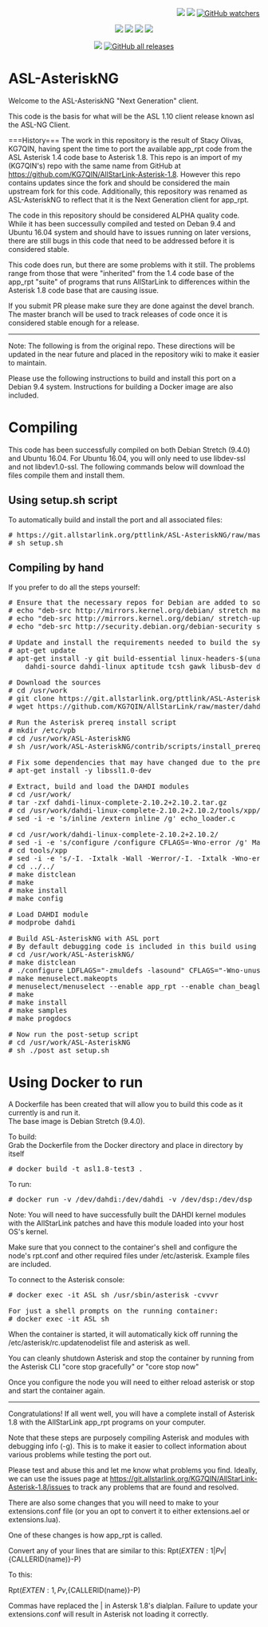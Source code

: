 <p align="right">
    <a href="https://github.com/pttlink/ASL-AsteriskNG/stargazers"><img src="https://img.shields.io/github/stars/pttlink/ASL-AsteriskNG.svg?style=social&label=Star" style="margin-left:5em"></a>
    <a href="https://github.com/pttlink/ASL-AsteriskNG/network/members"><img src="https://img.shields.io/github/forks/pttlink/ASL-AsteriskNG.svg?style=social&label=Fork"></a>
    <a href="https://github.com/pttlink/ASL-AsteriskNG/watchers"><img alt="GitHub watchers" src="https://img.shields.io/github/watchers/pttlink/ASL-AsteriskNG?style=social"></a>
</p>

<p align="center">
    <a href="https://wiki.pttlink.org/wiki/ASL-AsteriskNG/"><img src="https://img.shields.io/badge/Docs-wiki-brightgreen.svg?style=for-the-badge"></a>
    <a href="https://github.com/pttlink/ASL-AsteriskNG/issues"><img src="https://img.shields.io/badge/Maintained%3F-yes-green.svg?style=for-the-badge"></a>
    <a href="https://github.com/pttlink/ASL-AsteriskNG/issues"><img src="https://img.shields.io/github/issues-closed/pttlink/ASL-AsteriskNG.svg?style=for-the-badge"></a>
    <a href="https://github.com/pttlink/ASL-AsteriskNG/pulls"><img src="https://img.shields.io/github/issues-pr-closed/pttlink/ASL-AsteriskNG.svg?style=for-the-badge"></a>
</p>
<p align="center">
    <a href="https://github.com/pttlink/ASL-AsteriskNG/blob/master/LICENSE"><img src="https://img.shields.io/badge/License-GPL-blue.svg?style=for-the-badge"></a>
    <a href="https://github.com/pttlink/ASL-AsteriskNG/releases"><img alt="GitHub all releases" src="https://img.shields.io/github/downloads/pttlink/ASL-AsteriskNG/total?color=lightgreen&style=for-the-badge"></a>
</p>



# ASL-AsteriskNG
Welcome to the ASL-AsteriskNG "Next Generation" client.  

This code is the basis for what will be the ASL 1.10 client release known asl the ASL-NG Client.

===History===
The work in this repository is the result of Stacy Olivas, KG7QIN, having spent the time to port the available app_rpt code from the
ASL Asterisk 1.4 code base to Asterisk 1.8.  This repo is an import of my (KG7QIN's) repo with the same name from GitHub at 
https://github.com/KG7QIN/AllStarLink-Asterisk-1.8.  However this repo contains updates since the fork and should be considered the
main upstream fork for this code.  Additionally, this repository was renamed as ASL-AsteriskNG to reflect that it is the Next Generation
client for app_rpt.

The code in this repository should be considered ALPHA quality code.   While it has been successully compiled and tested on
Deban 9.4 and Ubuntu 16.04 system and should have to issues running on later versions, there are still bugs in this code
that need to be addressed before it is considered stable.

This code does run, but there are some problems with it still.  The problems range from those that were "inherited" from the 1.4 code base of
the app_rpt "suite" of programs that runs AllStarLink to differences within the Asterisk 1.8 code base that are causing issue.

If you submit PR please make sure they are done against the devel branch.  The master branch will be used to track releases of code
once it is considered stable enough for a release.

---------------------------------------------------------------------------------------------------------------------------------

Note:  The following is from the original repo.  These directions will be updated in the near future and placed in the repository wiki to
make it easier to maintain.

Please use the following instructions to build and install this port on a Debian 9.4 system.  Instructions for building a Docker image are also included.

# Compiling

This code has been successfully compiled on both Debian Stretch (9.4.0) and Ubuntu 16.04.  For Ubuntu 16.04, you will only need to use libdev-ssl and not libdev1.0-ssl.  The following commands below will download the files compile them and install them.

## Using setup.sh script

To automatically build and install the port and all associated files:
<pre>
# https://git.allstarlink.org/pttlink/ASL-AsteriskNG/raw/master/setup.sh
# sh setup.sh 
</pre>

## Compiling by hand

If you prefer to do all the steps yourself:

<pre>
# Ensure that the necessary repos for Debian are added to sources.list
# echo "deb-src http://mirrors.kernel.org/debian/ stretch main" >> /etc/apt/sources.list 
# echo "deb-src http://mirrors.kernel.org/debian/ stretch-updates main" >> /etc/apt/sources.list 
# echo "deb-src http://security.debian.org/debian-security stretch/updates main" >> /etc/apt/sources.list

# Update and install the requirements needed to build the system
# apt-get update 
# apt-get install -y git build-essential linux-headers-$(uname -r) linux-source-4.9 libss7-dev wget apt-utils \
	dahdi-source dahdi-linux aptitude tcsh gawk libusb-dev doxygen

# Download the sources
# cd /usr/work 
# git clone https://git.allstarlink.org/pttlink/ASL-AsteriskNG.git 
# wget https://github.com/KG7QIN/AllStarLink/raw/master/dahdi/dahdi-linux-complete-2.10.2%2B2.10.2.tar.gz

# Run the Asterisk prereq install script
# mkdir /etc/vpb 
# cd /usr/work/ASL-AsteriskNG
# sh /usr/work/ASL-AsteriskNG/contrib/scripts/install_prereq install 

# Fix some dependencies that may have changed due to the prereq script running
# apt-get install -y libssl1.0-dev

# Extract, build and load the DAHDI modules
# cd /usr/work/ 
# tar -zxf dahdi-linux-complete-2.10.2+2.10.2.tar.gz 
# cd /usr/work/dahdi-linux-complete-2.10.2+2.10.2/tools/xpp/
# sed -i -e 's/inline /extern inline /g' echo_loader.c

# cd /usr/work/dahdi-linux-complete-2.10.2+2.10.2/
# sed -i -e 's/configure /configure CFLAGS=-Wno-error /g' Makefile
# cd tools/xpp 
# sed -i -e 's/-I. -Ixtalk -Wall -Werror/-I. -Ixtalk -Wno-error/g' Makefile 
# cd ../../ 
# make distclean 
# make 
# make install 
# make config

# Load DAHDI module
# modprobe dahdi

# Build ASL-AsteriskNG with ASL port
# By default debugging code is included in this build using the -g option below
# cd /usr/work/ASL-AsteriskNG/
# make distclean 
# ./configure LDFLAGS="-zmuldefs -lasound" CFLAGS="-Wno-unused -Wno-all -Wno-int-conversion -g" 
# make menuselect.makeopts
# menuselect/menuselect --enable app_rpt --enable chan_beagle --enable chan_tlb --enable chan_usrp --enable chan_rtpdir --enable chan_usbradio --enable chan_simpleusb --enable chan_echolink --enable app_gps --enable chan_voter --enable radio-tune-menu --enable simpleusb-tune-menu  menuselect.makeopts
# make
# make install
# make samples
# make progdocs

# Now run the post-setup script
# cd /usr/work/ASL-AsteriskNG
# sh ./post_ast_setup.sh
</pre> 

# Using Docker to run
A Dockerfile has been created that will allow you to build this code as it currently is and run it.  
The base image is Debian Stretch (9.4.0).

To build:<br/>
Grab the Dockerfile from the Docker directory and place in directory by itself
<pre>
# docker build -t asl1.8-test3 . 
</pre>

To run:
<pre>
# docker run -v /dev/dahdi:/dev/dahdi -v /dev/dsp:/dev/dsp  --privileged --net=host -d --name ASL -i -t asl1.8-test3
</pre>

Note:  You will need to have successfully built the DAHDI kernel modules with the AllStarLink patches and have this module loaded into your host OS's kernel. 

Make sure that you connect to the container's shell and configure the node's rpt.conf and other required files under /etc/asterisk.  Example files are included.

To connect to the Asterisk console:
<pre>
# docker exec -it ASL sh /usr/sbin/asterisk -cvvvr

For just a shell prompts on the running container:
# docker exec -it ASL sh
</pre>

When the container is started, it will automatically kick off running the /etc/asterisk/rc.updatenodelist file and asterisk as well.

You can cleanly shutdown Asterisk and stop the container by running from the Asterisk CLI "core stop gracefully" or "core stop now"

Once you configure the node you will need to either reload asterisk or stop and start the container again.

- - - -

Congratulations!  If all went well, you will have a complete install of Asterisk 1.8 with the AllStarLink app_rpt programs on your computer.

Note that these steps are purposely compiling Asterisk and modules with debugging info (-g).  This is to make it easier to collect information about various problems while testing the port out.

Please test and abuse this and let me know what problems you find. Ideally, we can use the issues page at https://git.allstarlink.org/KG7QIN/AllStarLink-Asterisk-1.8/issues to track any problems that are found and resolved.


There are also some changes that you will need to make to your extensions.conf file (or you an opt to convert it to either extensions.ael or extensions.lua).

One of these changes is how app_rpt is called.

Convert any of your lines that are similar to this:
Rpt(${EXTEN:1}|Pv|${CALLERID(name)}-P)

To this:

Rpt(${EXTEN:1},Pv,${CALLERID(name)}-P)

Commas have replaced the | in Astersk 1.8's dialplan.  Failure to update your extensions.conf will result in Asterisk not loading it correctly. 
